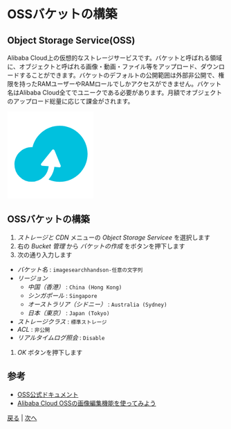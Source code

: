 # OSSバケットの構築

## Object Storage Service(OSS)
Alibaba Cloud上の仮想的なストレージサービスです。バケットと呼ばれる領域に、オブジェクトと呼ばれる画像・動画・ファイル等をアップロード、ダウンロードすることができます。バケットのデフォルトの公開範囲は外部非公開で、権限を持ったRAMユーザーやRAMロールでしかアクセスができません。バケット名はAlibaba Cloud全てでユニークである必要があります。月額でオブジェクトのアップロード総量に応じて課金がされます。

![OSS](img/oss.png)

## OSSバケットの構築
1. *ストレージと CDN* メニューの *Object Storage Servicee* を選択します
1. 右の *Bucket 管理* から *バケットの作成* をボタンを押下します
1. 次の通り入力します
  * *バケット名* : `imagesearchhandson-任意の文字列`
  * *リージョン*
    * *中国（香港）* : `China (Hong Kong)`
    * *シンガポール* : `Singapore`
    * *オーストラリア（シドニー）* : `Australia (Sydney)`
    * *日本（東京）* : `Japan (Tokyo)`
  * *ストレージクラス* : `標準ストレージ`
  * *ACL* : `非公開`
  * *リアルタイムログ照会* : `Disable`
1. *OK* ボタンを押下します

## 参考
- [OSS公式ドキュメント](https://jp.alibabacloud.com/product/oss)
- [Alibaba Cloud OSSの画像編集機能を使ってみよう](https://www.sbcloud.co.jp/entry/2017/07/05/alibaba-cloud-oss-object-storage-service-useful-use/)


[戻る](Step2.md) | [次へ](Step4.md)
